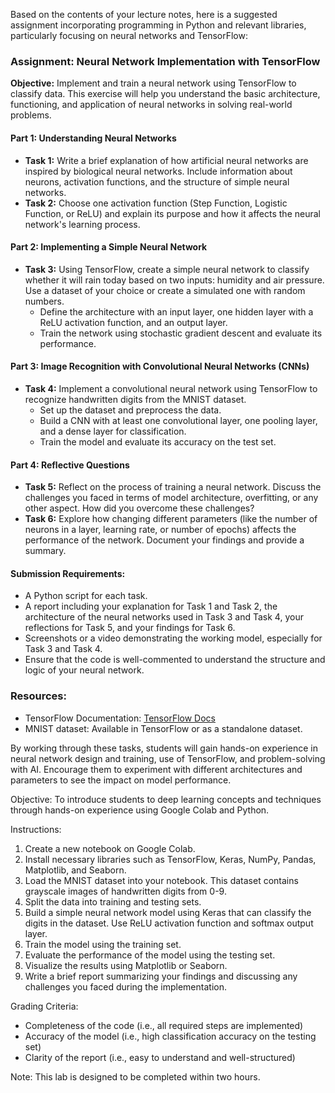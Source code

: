 Based on the contents of your lecture notes, here is a suggested assignment incorporating programming in Python and relevant libraries, particularly focusing on neural networks and TensorFlow:

### Assignment: Neural Network Implementation with TensorFlow

**Objective:** Implement and train a neural network using TensorFlow to classify data. This exercise will help you understand the basic architecture, functioning, and application of neural networks in solving real-world problems.

#### Part 1: Understanding Neural Networks
- **Task 1:** Write a brief explanation of how artificial neural networks are inspired by biological neural networks. Include information about neurons, activation functions, and the structure of simple neural networks.
- **Task 2:** Choose one activation function (Step Function, Logistic Function, or ReLU) and explain its purpose and how it affects the neural network's learning process.

#### Part 2: Implementing a Simple Neural Network
- **Task 3:** Using TensorFlow, create a simple neural network to classify whether it will rain today based on two inputs: humidity and air pressure. Use a dataset of your choice or create a simulated one with random numbers.
    - Define the architecture with an input layer, one hidden layer with a ReLU activation function, and an output layer.
    - Train the network using stochastic gradient descent and evaluate its performance.

#### Part 3: Image Recognition with Convolutional Neural Networks (CNNs)
- **Task 4:** Implement a convolutional neural network using TensorFlow to recognize handwritten digits from the MNIST dataset.
    - Set up the dataset and preprocess the data.
    - Build a CNN with at least one convolutional layer, one pooling layer, and a dense layer for classification.
    - Train the model and evaluate its accuracy on the test set.

#### Part 4: Reflective Questions
- **Task 5:** Reflect on the process of training a neural network. Discuss the challenges you faced in terms of model architecture, overfitting, or any other aspect. How did you overcome these challenges?
- **Task 6:** Explore how changing different parameters (like the number of neurons in a layer, learning rate, or number of epochs) affects the performance of the network. Document your findings and provide a summary.

#### Submission Requirements:
- A Python script for each task.
- A report including your explanation for Task 1 and Task 2, the architecture of the neural networks used in Task 3 and Task 4, your reflections for Task 5, and your findings for Task 6.
- Screenshots or a video demonstrating the working model, especially for Task 3 and Task 4.
- Ensure that the code is well-commented to understand the structure and logic of your neural network.

### Resources:
- TensorFlow Documentation: [TensorFlow Docs](https://www.tensorflow.org/)
- MNIST dataset: Available in TensorFlow or as a standalone dataset.

By working through these tasks, students will gain hands-on experience in neural network design and training, use of TensorFlow, and problem-solving with AI. Encourage them to experiment with different architectures and parameters to see the impact on model performance.

Objective: To introduce students to deep learning concepts and techniques through hands-on experience using Google Colab and Python.

Instructions:

1. Create a new notebook on Google Colab.
2. Install necessary libraries such as TensorFlow, Keras, NumPy, Pandas, Matplotlib, and Seaborn.
3. Load the MNIST dataset into your notebook. This dataset contains grayscale images of handwritten digits from 0-9.
4. Split the data into training and testing sets.
5. Build a simple neural network model using Keras that can classify the digits in the dataset. Use ReLU activation function and softmax output layer.
6. Train the model using the training set.
7. Evaluate the performance of the model using the testing set.
8. Visualize the results using Matplotlib or Seaborn.
9. Write a brief report summarizing your findings and discussing any challenges you faced during the implementation.

Grading Criteria:

* Completeness of the code (i.e., all required steps are implemented)
* Accuracy of the model (i.e., high classification accuracy on the testing set)
* Clarity of the report (i.e., easy to understand and well-structured)

Note: This lab is designed to be completed within two hours.
